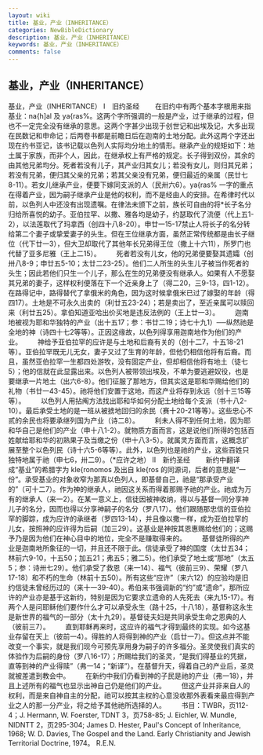 ```yaml
---
layout: wiki
title: 基业，产业（INHERITANCE）
categories: NewBibleDictionary
description: 基业，产业（INHERITANCE）
keywords: 基业，产业（INHERITANCE）
comments: false
---
```


## 基业，产业（INHERITANCE）



基业，产业（INHERITANCE）
Ⅰ　旧约圣经
　　在旧约中有两个基本字根用来指基业：na{h]al 及 ya{ras%。这两个字所强调的一般是产业，过于继承的过程，但也不一定完全没有继承的意思。这两个字甚少出现于创世记和出埃及记，大多出现在民数记和申命记；后两卷书都是前瞻日后在迦南的土地分配。此外这两个字还出现在约书亚记，该书记载以色列人实际均分地土的情形。继承产业的规矩如下：地土属于家族，而非个人，因此，在继承权上有严格的规定。长子得到双份，其余的由其他兄弟均分。死者若没有儿子，其产业归其女儿；若没有女儿，则归其兄弟；若没有兄弟，便归其父亲的兄弟；若其父亲没有兄弟，便归最近的亲属（民廿七8-11）。若女儿继承产业，便要下嫁同支派的人（民卅六6）。ya{ras% 一字的重点在得着产业，因为嗣子继承产业是他的权利，而不是经由人的安排。在希律时代以前，以色列人中还没有出现遗嘱。在律法未颁下之前，族长可自由的将*长子名分归给所喜悦的幼子。亚伯拉罕、以撒、雅各均是幼子，约瑟取代了流便（代上五1-2），以法莲取代了玛拿西（创四十八8-20）。申廿一15-17禁止人将长子的名分转给第二个妻子或挚爱妻子的头生。但在王位继承方面，虽然正常传统都是由长子继位（代下廿一3），但大卫却取代了其他年长兄弟得王位（撒上十六11），所罗门也代替了亚多尼雅（王上二15）。
　　死者若没有儿女，他的兄弟便要娶其遗孀（创卅八8-9；申廿五5-10；太廿二23-25）。他们二人所生的头生儿子被当作死者的头生；因此若他们只生一个儿子，那么在生的兄弟便没有继承人。如果有人不愿娶其兄弟的妻子，这样权利便落在下一个近亲身上了（得二20，三9-13，四1-12）。在路得记中，路得替代了拿俄米的角色，因为这时候拿俄米已过了嫁娶的年龄（得四17）。土地是不可永久出卖的（利廿五23-24）；若是卖出了，至近亲属可以赎回来（利廿五25）。拿伯知道亚哈出价买地是违反法例的（王上廿一3）。
　　迦南地被视为耶和华独特的产业（出十五17；参：书廿二19；诗七十九1）──纵然祂是全地的神（诗四十七2等等）。正因这缘故，以色列得享用迦南地作为他们的产业。
　　神给予亚伯拉罕的应许是与土地和后裔有关的（创十二7，十五18-21等）。亚伯拉罕既无儿无女，妻子又过了生育的年龄，但他仍相信他将有后裔。而且，虽然亚伯拉罕一生都四处游牧，没有固定产业，但却相信他将有地土（徒七5）；他的信就在此显露出来。以色列人被带领出埃及，不单为要逃避奴役，也是要继承一片地土（出六6-8）。他们征服了那地方，但其实这是耶和华赐给他们的礼物（书廿一43-45）。祂将他们安置于这地，而这产业将存到永远（创十三15等等）。
　　以色列人用拈阄方法找出耶和华如何分配土地给每个支派（书十八2-10）。最后承受土地的是一班从被掳地回归的余民（赛十20-21等等）。这些忠心不贰的余民也将要承继列国为产业（诗二8）。
　　利未人得不到任何土地，因为耶和华自己是他们的产业（申十八1-2）。就物质方面而言，这是说他们所得的包括百姓献给耶和华的初熟果子及当缴之份（申十八3-5）。就属灵方面而言，这概念扩展至整个以色列民（诗十六5-6等等）。此外，以色列也是祂的产业，这些百姓只独特地属于祂（申七6，卅二9）。（*应许之地）
Ⅱ　新约圣经
　　新约中翻译成“基业”的希腊字为 kle{ronomos 及出自 kle{ros 的同源词，后者的意思是“一份”。承受基业的对象收窄为那真以色列人，即基督自己，祂是“那承受产业的”（可十二7）。作为神的继承人，祂因这关系而得着那赐予祂的产业。祂成为万有的继承人（来一2）。在某一意义上，信徒因被神收纳，得以与基督一同分享神儿子的名分，因而也得以分享神嗣子的名分（罗八17）。他们跟随那忠信的亚伯拉罕的脚踪，成为应许的承继者（罗四13-14），并且像以撒一样，成为亚伯拉罕的儿女，按照神的应许得为后嗣（加三29）。这基业是神按其恩惠赐给他们的；这赐予乃是因为他们在神心目中的地位，完全不是赚取得来的。
　　基督徒所得的产业是迦南地所象征的一切，并且还不限于此。信徒承受了神的国度（太廿五34；林前六9-10，十五50；加五21；弗五5；雅二5）。他们承受了地土或“那地”（太五5；参：诗卅七29）。他们承受了救恩（来一14）、福气（彼前三9）、荣耀（罗八17-18）和不朽的生命（林前十五50）。所有这些“应许”（来六12）的应验均是旧约信徒未曾经历过的（来十一39-40）。希伯来书强调新的“约”或“遗命”，那所应许的产业亦是基于这新约，特别是因为它要求立遗命的人先死去（来九15-17）。有两个人是问耶稣他们要作什么才可以承受永生（路十25，十八18），基督称这永生是新世界的福气的一部分（太十九29）。基督徒夫妇是共同承受生命之恩典的人（彼前三7）。
　　直到耶稣再来时，这应许的福气才得到最终的实现。如今这基业存留在天上（彼前一4）。得胜的人将得到神的产业（启廿一7）。但这点并不能改变一个事实，就是我们现今可预先享用身为嗣子的许多福分。圣灵使我们真实的体验作为后嗣的身份（罗八16-17）；所赐给我们的圣灵，“是我们得基业的凭据，直等到神的产业得赎”（弗一14；“新译”）。在基督升天，得着自己的产业后，圣灵就被差遣到教会中。
　　在新约中我们仍看到神的子民是祂的产业（弗一18），并且上述所有的福气也显示出神自己仍是他们的产业。
　　但这产业并非来自人的权利，而是来自神自主的分配，祂可以按其主权的心意没收那外表看来最应得到产业之人的那一分产业，将之给予其他祂所选择的人。
　　书目：TWBR，页112-4；J. Hermann, W. Foerster, TDNT 3，页758-85; J. Eichler, W.
Mundle, NIDNTT 2，页295-304; James D. Hester, Paul's Concept of Inheritance, 1968; W.
D. Davies, The Gospel and the Land. Early
Christianity and Jewish Territorial Doctrine, 1974。
R.E.N.





